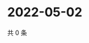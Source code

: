 # 2022-05-02

共 0 条

<!-- BEGIN WEIBO -->
<!-- 最后更新时间 Mon May 02 2022 16:21:57 GMT+0800 (China Standard Time) -->

<!-- END WEIBO -->
